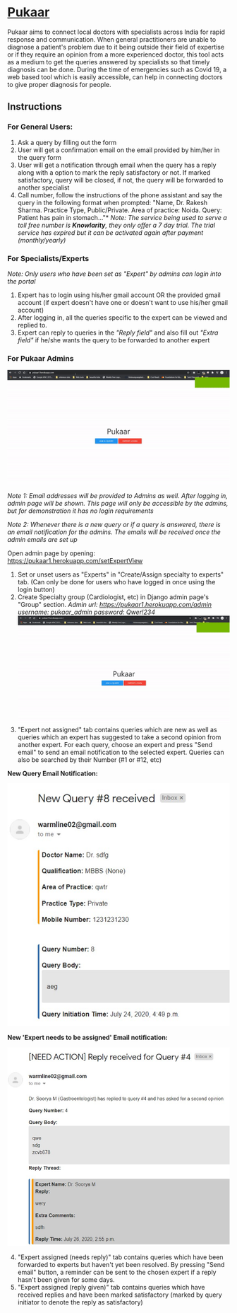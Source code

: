 
# [Pukaar](https://pukaar1.herokuapp.com)

Pukaar aims to connect local doctors with specialists across India for rapid response and communication. When general practitioners are unable to diagnose a patient's problem due to it being outside their field of expertise or if they require an opinion from a more experienced doctor, this tool acts as a medium to get the queries answered by specialists so that timely diagnosis can be done. During the time of emergencies such as Covid 19, a web based tool which is easily accessible, can help in connecting doctors to give proper diagnosis for people.

## Instructions
### For General Users:
1. Ask a query by filling out the form
2. User will get a confirmation email on the email provided by him/her in the query form
3. User will get a notification through email when the query has a reply along with a option to mark the reply satisfactory or not. If marked satisfactory, query will be closed, if not, the query will be forwarded to another specialist
4. Call number, follow the instructions of the phone assistant and say the query in the following format when prompted: "Name, Dr. Rakesh Sharma. Practice Type, Public/Private. Area of practice: Noida. Query: Patient has pain in stomach..."*
*Note: The service being used to serve a toll free number is **Knowlarity**, they only offer a 7 day trial. The trial service has expired but it can be activated again after payment (monthly/yearly)*

### For Specialists/Experts
*Note: Only users who have been set as "Expert" by admins can login into the portal*
1. Expert has to login using his/her gmail account OR the provided gmail account (if expert doesn't have one or doesn't want to use his/her gmail account)
2. After logging in, all the queries specific to the expert can be viewed and replied to.
3. Expert can reply to queries in the *"Reply field"* and also fill out *"Extra field"* if he/she wants the query to be forwarded to another expert

### For Pukaar Admins
![Instructions for admin](forReadme/0_admin_usageInstruction.gif)

*Note 1: Email addresses will be provided to Admins as well. After logging in, admin page will be shown. This page will only be accessible by the admins, but for demonstration it has no login requirements*

*Note 2: Whenever there is a new query or if a query is answered, there is an email notification for the admins. The emails will be received once the admin emails are set up*

Open admin page by opening:
https://pukaar1.herokuapp.com/setExpertView
1. Set or unset  users as "Experts" in "Create/Assign specialty to experts" tab. (Can only be done for users who have logged in once using the login button)
2. Create Specialty group (Cardiologist, etc) in Django admin page's "Group" section.
*Admin url:* *https://pukaar1.herokuapp.com/admin
username: pukaar_admin
password: Qwer!234*
![Add new specialty group](forReadme/1_admin_addNewGroup.gif)
3. "Expert not assigned" tab contains queries which are new as well as queries which an expert has suggested to take a second opinion from another expert. For each query, choose an expert and press "Send email" to send an email notification to the selected expert. Queries can also be searched by their Number (#1 or #12, etc)

**New Query Email Notification:**

![Admin new query email notification](forReadme/1_admin_newQueryNotification.jpg)

**New 'Expert needs to be assigned' Email notification:**

![Admin needs new expert to be assigned](forReadme/2_admin_toSetNewExpertNotification.jpg)

4. "Expert assigned (needs reply)" tab contains queries which have been forwarded to experts but haven't yet been resolved. By pressing "Send email" button, a reminder can be sent to the chosen expert if a reply hasn't been given for some days.
5. "Expert assigned (reply given)" tab contains queries which have received replies and have been marked satisfactory (marked by query initiator to denote the reply as satisfactory)

